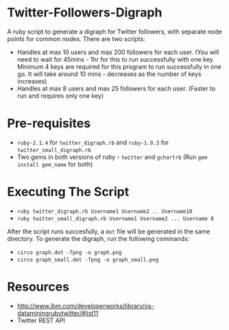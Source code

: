 # Twitter-Followers-Digraph
A ruby script to generate a digraph for Twitter followers, with separate node points for common nodes. There are two scripts:

* Handles at max 10 users and max 200 followers for each user. (You will need to wait for 45mins - 1hr for this to run successfully with one key. Minimum 4 keys are required for this program to run successfully in one go. It will take around 10 mins - decreases as the number of keys increases)
* Handles at max 8 users and max 25 followers for each user. (Faster to run and requires only one key)


# Pre-requisites
* `ruby-2.1.4` for `twitter_digraph.rb` and `ruby-1.9.3` for `twitter_small_digraph.rb`
* Two gems in both versions of ruby - `twitter` and `gchartrb` (Run `gem install gem_name` for both)

# Executing The Script
* `ruby twitter_digraph.rb Username1 Username2 .. Username10`
* `ruby twitter_small_digraph.rb Username1 Username2 ... Username 8`

After the script runs succesfully, a `dot` file will be generated in the same directory. To generate the digraph, run the following commands:

* `circo graph.dot -Tpng -o graph.png`
* `circo graph_small.dot -Tpng -o graph_small.png`

# Resources
* http://www.ibm.com/developerworks/library/os-dataminingrubytwitter/#list11
* Twitter REST API
